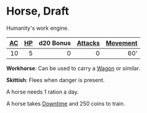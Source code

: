 # Horse, Draft

Humanity's work engine.

| [AC](../../../Player%20Characters/Derived%20Statistics/Armor%20Class.md) | [HP](../../../Player%20Characters/Derived%20Statistics/Hit%20Points.md) | d20 Bonus | [Attacks](../../../Game%20Procedures/Combat/Attack.md) | [Movement](../../../Game%20Procedures/Combat/Movement.md) |
| -----------------------------------------------------------------------: | ----------------------------------------------------------------------: | --------: | -----------------------------------------------------: | --------------------------------------------------------: |
|                                                                       10 |                                                                       5 |         0 |                                                      0 |                                                       60' |

**Workhorse**: Can be used to carry a [Wagon](../250%20Coins/Wagon.md) or similar.

**Skittish**: Flees when danger is present.

A horse needs 1 ration a day.

A horse takes [Downtime](../../../Game%20Procedures/Exploration/Downtime.md) and 250 coins to train.
